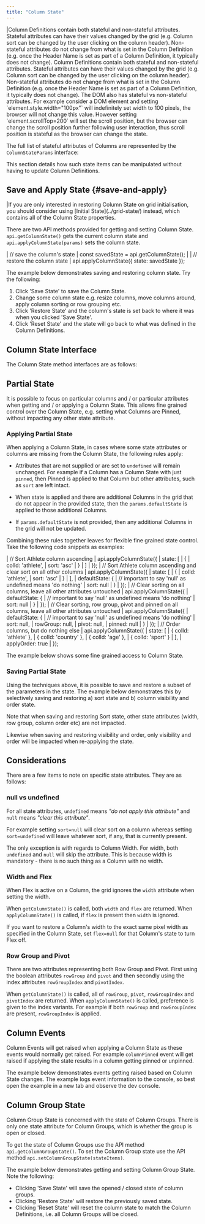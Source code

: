 ```yaml
---
title: "Column State"
---
```

<framework-specific-section frameworks="javascript,angular,vue">
|Column Definitions contain both stateful and non-stateful attributes. Stateful attributes can have their values changed by the grid (e.g. Column sort can be changed by the user clicking on the column header). Non-stateful attributes do not change from what is set in the Column Definition (e.g. once the Header Name is set as part of a Column Definition, it typically does not change).
</framework-specific-section>

<framework-specific-section frameworks="react">
<video-section id="d9Kohpbt42M" title="React Column State" header="true">
Column Definitions contain both stateful and non-stateful attributes. Stateful attributes can have their values changed by the grid (e.g. Column sort can be changed by the user clicking on the column header). Non-stateful attributes do not change from what is set in the Column Definition (e.g. once the Header Name is set as part of a Column Definition, it typically does not change).
</video-section>
</framework-specific-section>

<note>
The DOM also has stateful vs non-stateful attributes. For example consider a DOM element and setting 
`element.style.width="100px"` will indefinitely set width to 100 pixels, the browser will not change this value. 
However setting `element.scrollTop=200` will set the scroll position, but the browser can change the scroll
position further following user interaction, thus scroll position is stateful as the browser can change
the state.
</note>

The full list of stateful attributes of Columns are represented by the `ColumnStateParams` interface:

<interface-documentation interfaceName='ColumnStateParams' ></interface-documentation>

This section details how such state items can be manipulated without having to update Column Definitions.

## Save and Apply State {#save-and-apply}

<note>
|If you are only interested in restoring Column State on grid initialisation, you should consider using [Initial State](../grid-state/) instead, which contains all of the Column State properties.
</note>

There are two API methods provided for getting and setting Column State. `api.getColumnState()` gets the current
column state and `api.applyColumnState(params)` sets the column state.

<snippet>
| // save the column's state
| const savedState = api.getColumnState();
|
| // restore the column state
| api.applyColumnState({ state: savedState });
</snippet>

The example below demonstrates saving and restoring column state. Try the following:

1. Click 'Save State' to save the Column State.
1. Change some column state e.g. resize columns, move columns around, apply column sorting or row grouping etc.
1. Click 'Restore State' and the column's state is set back to where it was when you clicked 'Save State'.
1. Click 'Reset State' and the state will go back to what was defined in the Column Definitions.

<grid-example title='Save and Apply State' name='save-apply-state' type='generated' options='{ "enterprise": true, "modules": ["clientside", "rowgrouping", "columnpanel"] }'></grid-example>

## Column State Interface

The Column State method interfaces are as follows:

<api-documentation source='grid-api/api.json' section='state' names='["getColumnState", "applyColumnState"]'></api-documentation>

## Partial State

It is possible to focus on particular columns and / or particular attributes when getting and / or applying a Column
State. This allows fine grained control over the Column State, e.g. setting what Columns are Pinned, without impacting
any other state attribute.

### Applying Partial State

When applying a Column State, in cases where some state attributes or columns are missing from the Column State, 
the following rules apply:

- Attributes that are not supplied or are set to `undefined` will remain unchanged. For example if a Column has a Column State with just `pinned`, then Pinned is applied to that Column but other attributes, such as `sort` are left intact. 

- When state is applied and there are additional Columns in the grid that do not appear in the provided state, then the `params.defaultState` is applied to those additional Columns.

- If `params.defaultState` is not provided, then any additional Columns in the grid will not be updated. 

Combining these rules together leaves for flexible fine grained state control. Take the following code snippets as
examples:

<snippet>
| // Sort Athlete column ascending
| api.applyColumnState({
|     state: [
|         {
|             colId: 'athlete',
|             sort: 'asc'
|         }
|     ]
| });
| // Sort Athlete column ascending and clear sort on all other columns
| api.applyColumnState({
|     state: [
|         {
|             colId: 'athlete',
|             sort: 'asc'
|         }
|     ],
|     defaultState: {
|         // important to say 'null' as undefined means 'do nothing'
|         sort: null
|     }
| });
| // Clear sorting on all columns, leave all other attributes untouched
| api.applyColumnState({
|     defaultState: {
|         // important to say 'null' as undefined means 'do nothing'
|         sort: null
|     }
| });
| // Clear sorting, row group, pivot and pinned on all columns, leave all other attributes untouched
| api.applyColumnState({
|     defaultState: {
|         // important to say 'null' as undefined means 'do nothing'
|         sort: null,
|         rowGroup: null,
|         pivot: null,
|         pinned: null
|     }
| });
| // Order columns, but do nothing else
| api.applyColumnState({
|     state: [
|         { colId: 'athlete' },
|         { colId: 'country' },
|         { colId: 'age' },
|         { colId: 'sport' }
|     ],
|     applyOrder: true
| });
</snippet>

The example below shows some fine grained access to Column State.

<grid-example title='Fine Grained State' name='fine-grained-state' type='mixed' options='{ "enterprise": true, "modules": ["clientside", "rowgrouping", "columnpanel"] }'></grid-example>

### Saving Partial State

Using the techniques above, it is possible to save and restore a subset of the parameters in the state.
The example below demonstrates this by selectively saving and restoring a) sort state and
b) column visibility and order state.

Note that when saving and restoring Sort state, other state attributes (width, row group, column order etc)
are not impacted.

Likewise when saving and restoring visibility and order, only visibility and order will be impacted when
re-applying the state.

<grid-example title='Selective State' name='selective-state' type='generated' options='{ "enterprise": true, "modules": ["clientside", "rowgrouping", "columnpanel"] }'></grid-example>

## Considerations

There are a few items to note on specific state attributes. They are as follows:

### **null** vs **undefined**

For all state attributes, `undefined` means _"do not apply this attribute"_ and `null` means _"clear this attribute"_.

For example setting `sort=null` will clear sort on a column whereas setting
`sort=undefined` will leave whatever sort, if any, that is currently present.

The only exception is with regards to Column Width. For width, both `undefined`
and `null` will skip the attribute. This is because width is mandatory - there
is no such thing as a Column with no width.

### Width and Flex

When Flex is active on a Column, the grid ignores the `width` attribute when setting the width.

When `getColumnState()` is called, both `width` and `flex` are returned.
When `applyColumnState()` is called, if `flex` is present then `width` is
ignored.

If you want to restore a Column's width to the exact same pixel width as specified in the Column State,
set `flex=null` for that Column's state to turn Flex off.

### Row Group and Pivot

There are two attributes representing both Row Group and Pivot. First using the boolean attributes
`rowGroup` and `pivot` and then secondly using the index attributes `rowGroupIndex`
and `pivotIndex`.

When `getColumnState()` is called, all of `rowGroup`, `pivot`,
`rowGroupIndex` and `pivotIndex` are returned. When
`applyColumnState()` is called, preference is given to the index variants. For example
if both `rowGroup` and `rowGroupIndex` are present, `rowGroupIndex`
is applied.

## Column Events

Column Events will get raised when applying a Column State as these events would
normally get raised. For example `columnPinned` event will get raised if applying
the state results in a column getting pinned or unpinned.

The example below demonstrates events getting raised based on Column State changes.
The example logs event information to the console, so best open the example in
a new tab and observe the dev console.

<grid-example title='Column Events' name='column-events' type='generated' options='{ "enterprise": true, "modules": ["clientside", "rowgrouping"] }'></grid-example>

## Column Group State

Column Group State is concerned with the state of Column Groups. There is only one state attribute for Column Groups,
which is whether the group is open or closed.

To get the state of Column Groups use the API method `api.getColumnGroupState()`. To
set the Column Group state use the API method `api.setColumnGroupState(stateItems)`.

<api-documentation source='grid-api/api.json' section='state' names='["getColumnGroupState", "setColumnGroupState"]' ></api-documentation>

The example below demonstrates getting and setting Column Group State. Note the following:

- Clicking 'Save State' will save the opened / closed state of column groups.
- Clicking 'Restore State' will restore the previously saved state.
- Clicking 'Reset State' will reset the column state to match the Column Definitions,
i.e. all Column Groups will be closed.

<grid-example title='Column Group State' name='column-group-state' type='generated' options='{ "enterprise": true, "modules": ["clientside", "rowgrouping"] }'></grid-example>
